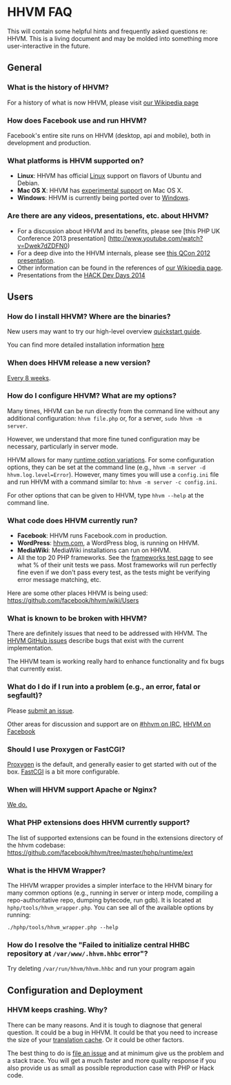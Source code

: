 # HHVM FAQ

This will contain some helpful hints and frequently asked questions re: HHVM. This is a living document and may be molded into something more user-interactive in the future.

## General

### What is the history of HHVM?

For a history of what is now HHVM, please visit [our Wikipedia page](http://en.wikipedia.org/wiki/HHVM)

### How does Facebook use and run HHVM?

Facebook's entire site runs on HHVM (desktop, api and mobile), both in development and production.

### What platforms is HHVM supported on?

* **Linux**: HHVM has official [Linux](../installation/linux.md) support on flavors of Ubuntu and Debian.
* **Mac OS X**: HHVM has [experimental support](../installation/mac.md) on Mac OS X.
* **Windows**: HHVM is currently being ported over to [Windows](../installation/windows.md).

### Are there are any videos, presentations, etc. about HHVM?

* For a discussion about HHVM and its benefits, please see [this PHP UK Conference 2013 presentation]
 (http://www.youtube.com/watch?v=Dwek7dZDFN0)
* For a deep dive into the HHVM internals, please see [this QCon 2012 presentation](http://www.infoq.com/presentations/PHP-HHVM-Facebook).
* Other information can be found in the references of [our Wikipedia page](http://en.wikipedia.org/wiki/HHVM).
* Presentations from the [HACK Dev Days 2014](https://www.youtube.com/playlist?list=PLb0IAmt7-GS2fdbb1vVdP8Z8zx1l2L8YS)

## Users

### How do I install HHVM? Where are the binaries?

New users may want to try our high-level overview [quickstart guide](../../quickstart.md).

You can find more detailed installation information [here](../installation/intro.md)

### When does HHVM release a new version?

[Every 8 weeks](https://github.com/facebook/hhvm/wiki/Release%20Schedule).

### How do I configure HHVM? What are my options?

Many times, HHVM can be run directly from the command line without any additional configuration: `hhvm file.php` or, for a server, `sudo hhvm -m server`.

However, we understand that more fine tuned configuration may be necessary, particularly in server mode.

HHVM allows for many [runtime option variations](../configuration/intro.md). For some configuration options, they can be set at the command line (e.g., `hhvm -m server -d hhvm.log.level=Error`). However, many times you will use a `config.ini` file and run HHVM with a command similar to: `hhvm -m server -c config.ini`.

For other options that can be given to HHVM, type `hhvm --help` at the command line.

### What code does HHVM currently run?

* **Facebook**: HHVM runs Facebook.com in production. 
* **WordPress**: [hhvm.com](http://hhvm.com), a WordPress blog, is running on HHVM.
* **MediaWiki**: MediaWiki installations can run on HHVM.
* All the top 20 PHP frameworks. See the [frameworks test page](http://hhvm.com/frameworks/) to see what % of their unit tests we pass. Most frameworks will run perfectly fine even if we don't pass every test, as the tests might be verifying error message matching, etc.

Here are some other places HHVM is being used: https://github.com/facebook/hhvm/wiki/Users

### What is known to be broken with HHVM?

There are definitely issues that need to be addressed with HHVM. The [HHVM GitHub issues](https://github.com/facebook/hhvm/issues?labels=&page=1&state=open) describe bugs that exist with the current implementation.

The HHVM team is working really hard to enhance functionality and fix bugs that currently exist.
 
### What do I do if I run into a problem (e.g., an error, fatal or segfault)?

Please [submit an issue](https://github.com/facebook/hhvm/wiki/How-to-Report-Issues).

Other areas for discussion and support are on [#hhvm on IRC](http://webchat.freenode.net/?channels=hhvm), [HHVM on Facebook](https://www.facebook.com/hphp)

### Should I use Proxygen or FastCGI?

[Proxygen](../deployment/hhvm-servers#proxygen) is the default, and generally easier to get started with out of the box. [FastCGI](../deployment/hhvm-servers#fastcgi) is a bit more configurable. 

### When will HHVM support Apache or Nginx?

[We do.](../deployment/hhvm-servers#fastcgi)

### What PHP extensions does HHVM currently support?

The list of supported extensions can be found in the extensions directory of the hhvm codebase: https://github.com/facebook/hhvm/tree/master/hphp/runtime/ext
 
### What is the HHVM Wrapper?

The HHVM wrapper provides a simpler interface to the HHVM binary for many common options (e.g., running in server or interp mode, compiling a repo-authoritative repo, dumping bytecode, run gdb). It is located at `hphp/tools/hhvm_wrapper.php`. You can see all of the available options by running:

```
./hphp/tools/hhvm_wrapper.php --help
```

### How do I resolve the "Failed to initialize central HHBC repository at `/var/www/.hhvm.hhbc` error"?

Try deleting `/var/run/hhvm/hhvm.hhbc` and run your program again

## Configuration and Deployment

### HHVM keeps crashing. Why?

There can be many reasons. And it is tough to diagnose that general question. It could be a bug in HHVM. It could be that you need to increase the size of your [translation cache](../configuration/ini-settings.md#jit-translation-cache-size). Or it could be other factors.

The best thing to do is [file an issue](https://github.com/facebook/hhvm/issues) and at minimum give us the problem and a stack trace. You will get a much faster and more quality response if you also provide us as small as possible reproduction case with PHP or Hack code.
